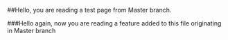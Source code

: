 ##Hello, you are reading a test page from Master branch. 

###Hello again, now you are reading a feature added to this file originating in Master branch